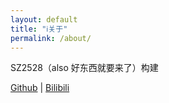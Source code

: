```yaml
---
layout: default
title: "ℹ️关于"
permalink: /about/
---
```


SZ2528（also 好东西就要来了）构建

[Github](https://github.com/SZ2528) | [Bilibili](https://space.bilibili.com/1283447381)
